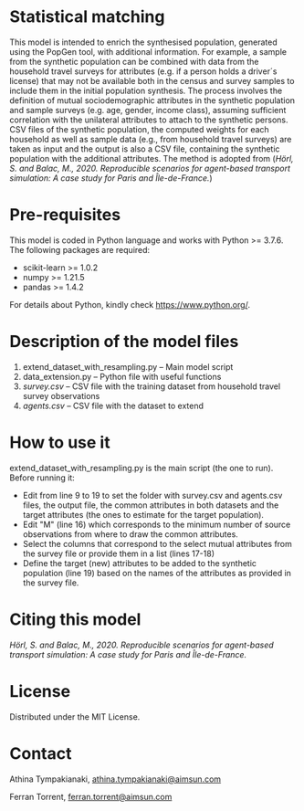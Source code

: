 # Statistical matching
This model is intended to enrich the synthesised population, generated using the PopGen tool, with additional information. For example, a sample from the synthetic population can be combined with data from the household travel surveys for attributes (e.g. if a person holds a driver´s license) that may not be available both in the census and survey samples to include them in the initial population synthesis. The process involves the definition of mutual sociodemographic attributes in the synthetic population and sample surveys (e.g. age, gender, income class), assuming sufficient correlation with the unilateral attributes to attach to the synthetic persons.
CSV files of the synthetic population, the computed weights for each household as well as sample data (e.g., from household travel surveys) are taken as input and the output is also a CSV file, containing the synthetic population with the additional attributes. The method is adopted from (*Hörl, S. and Balac, M., 2020. Reproducible scenarios for agent-based transport simulation: A case study for Paris and Île-de-France.*)

# Pre-requisites
This model is coded in Python language and works with Python >= 3.7.6. The following packages are required:

- scikit-learn >= 1.0.2
- numpy >= 1.21.5
- pandas >= 1.4.2

For details about Python, kindly check https://www.python.org/.

# Description of the model files
1.	extend_dataset_with_resampling.py – Main model script
2.	data_extension.py – Python file with useful functions
3.	*survey.csv* – CSV file with the training dataset from household travel survey observations 
4.	*agents.csv* – CSV file with the dataset to extend

# How to use it

extend_dataset_with_resampling.py is the main script (the one to run). Before running it:
- Edit from line 9 to 19 to set the folder with survey.csv and agents.csv files,
the output file, the common attributes in both datasets and the target attributes (the ones to estimate for the target
population).
- Edit "M" (line 16) which corresponds to the minimum number of source observations from where to draw the common attributes. 
- Select the columns that correspond to the select mutual attributes from the survey file or provide them in a list (lines 17-18)
- Define the target (new) attributes to be added to the synthetic population (line 19) based on the names of the attributes as provided in the survey file.


# Citing this model
*Hörl, S. and Balac, M., 2020. Reproducible scenarios for agent-based transport simulation: A case study for Paris and Île-de-France.*

# License
Distributed under the MIT License.

# Contact
Athina Tympakianaki, athina.tympakianaki@aimsun.com

Ferran Torrent, ferran.torrent@aimsun.com
